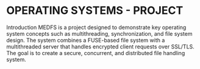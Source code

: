 # OPERATING SYSTEMS - PROJECT

Introduction
MEDFS is a project designed to demonstrate key operating system concepts such as multithreading, synchronization, and file system design. The system combines a FUSE-based file system with a multithreaded server that handles encrypted client requests over SSL/TLS. The goal is to create a secure, concurrent, and distributed file handling system.
